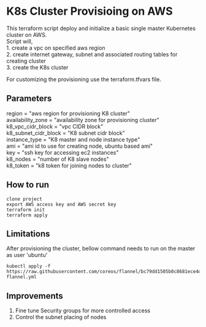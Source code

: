 # K8s Cluster Provisioing on AWS  
    
  This terraform script deploy and initialize a basic single master Kubernetes cluster on AWS.  
Script will,  
	1. create a vpc on specified aws region  
	2. create internet gateway, subnet and associated routing tables for creating cluster  
	3. create the K8s cluster  
  
For customizing the provisioning use the terraform.tfvars file.
  
## Parameters
  
region = "aws region for provisioning K8 cluster"  
availability_zone = "availability zone for provisioning cluster"  
k8_vpc_cidr_block = "vpc CIDR block"  
k8_subnet_cidr_block = "K8 subnet cidr block"  
instance_type = "K8 master and node instance type"  
ami = "ami id to use for creating node, ubuntu based ami"  
key = "ssh key for accessing ec2 instances"  
k8_nodes = "number of K8 slave nodes"  
k8_token = "k8 token for joining nodes to cluster" 
  
  
## How to run  
```
clone project
export AWS access key and AWS secret key
terraform init
terraform apply
```
  
  
## Limitations  

After provisioning the cluster, bellow command needs to run on the master as user 'ubuntu'
```
kubectl apply -f https://raw.githubusercontent.com/coreos/flannel/bc79dd1505b0c8681ece4de4c0d86c5cd2643275/Documentation/kube-flannel.yml
```	
  	
  
## Improvements  
  
1. Fine tune Security groups for more controlled access  
2. Control the subnet placing of nodes  



